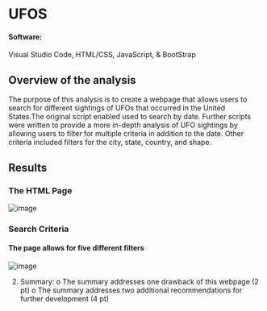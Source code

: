 # UFOS

#### Software: 
 Visual Studio Code, HTML/CSS, JavaScript, & BootStrap 

## Overview of the analysis

The purpose of this analysis is to create a webpage that allows users to search for different sightings of UFOs that occurred in the United States.The original script enabled used to search by date. Further scripts were written to provide a more in-depth analysis of UFO sightings by allowing users to filter for multiple criteria in addition to the date. Other criteria included filters for the city, state, country, and shape.

## Results 

### The HTML Page

![image](https://user-images.githubusercontent.com/90416094/147367712-2fb8ac3d-e916-4e9d-81b5-621b0a5657cd.png)



### Search Criteria 
#### The page allows for five different filters
![image](https://user-images.githubusercontent.com/90416094/147388996-7ed69adb-d980-4a3a-8404-4139298085a9.png)




2.	Summary:
o	The summary addresses one drawback of this webpage (2 pt)
o	The summary addresses two additional recommendations for further development (4 pt)
